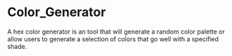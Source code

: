 # Color_Generator
A hex color generator is an tool that will generate a random color palette or allow users to generate a selection of colors that go well with a specified shade.
